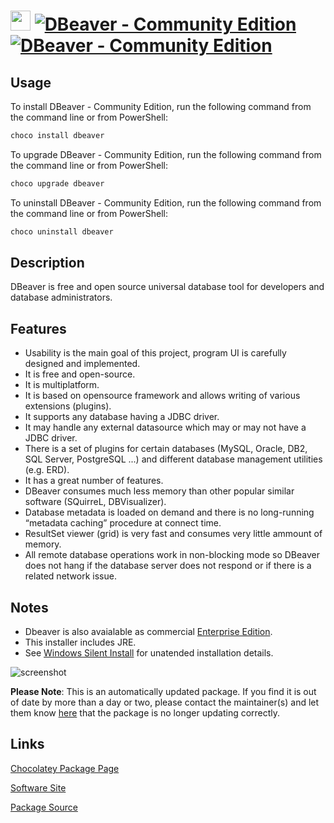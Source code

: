 ﻿# <img src="https://cdn.jsdelivr.net/gh/mkevenaar/chocolatey-packages@3f5b96f6782d39b9375aa1ddab44b3f80aaacf14/icons/dbeaver.png" width="32" height="32"/> [![DBeaver - Community Edition](https://img.shields.io/chocolatey/v/dbeaver.svg?label=DBeaver+-+Community+Edition)](https://community.chocolatey.org/packages/dbeaver) [![DBeaver - Community Edition](https://img.shields.io/chocolatey/dt/dbeaver.svg)](https://community.chocolatey.org/packages/dbeaver)

## Usage

To install DBeaver - Community Edition, run the following command from the command line or from PowerShell:

```powershell
choco install dbeaver
```

To upgrade DBeaver - Community Edition, run the following command from the command line or from PowerShell:

```powershell
choco upgrade dbeaver
```

To uninstall DBeaver - Community Edition, run the following command from the command line or from PowerShell:

```powershell
choco uninstall dbeaver
```

## Description

DBeaver is free and open source universal database tool for developers and database administrators.

## Features

- Usability is the main goal of this project, program UI is carefully designed and implemented.
- It is free and open-source.
- It is multiplatform.
- It is based on opensource framework and allows writing of various extensions (plugins).
- It supports any database having a JDBC driver.
- It may handle any external datasource which may or may not have a JDBC driver.
- There is a set of plugins for certain databases (MySQL, Oracle, DB2, SQL Server, PostgreSQL ...) and different database management utilities (e.g. ERD).
- It has a great number of features.
- DBeaver consumes much less memory than other popular similar software (SQuirreL, DBVisualizer).
- Database metadata is loaded on demand and there is no long-running “metadata caching” procedure at connect time.
- ResultSet viewer (grid) is very fast and consumes very little ammount of memory.
- All remote database operations work in non-blocking mode so DBeaver does not hang if the database server does not respond or if there is a related network issue.

## Notes

- Dbeaver is also avaialable as commercial [Enterprise Edition](https://chocolatey.org/packages/dbeaver-ee).
- This installer includes JRE.
- See [Windows Silent Install](https://github.com/dbeaver/dbeaver/wiki/Windows-Silent-Install) for unatended installation details.

![screenshot](https://cdn.jsdelivr.net/gh/mkevenaar/chocolatey-packages@5a5f18988a6c8b51677fc503470b4135b4d91105/automatic/dbeaver/screenshot.png)

**Please Note**: This is an automatically updated package. If you find it is
out of date by more than a day or two, please contact the maintainer(s) and
let them know [here](https://github.com/mkevenaar/chocolatey-packages/issues) that the package is no longer updating correctly.


## Links

[Chocolatey Package Page](https://community.chocolatey.org/packages/dbeaver)

[Software Site](https://dbeaver.io/)

[Package Source](https://github.com/mkevenaar/chocolatey-packages/tree/master/automatic/dbeaver)

